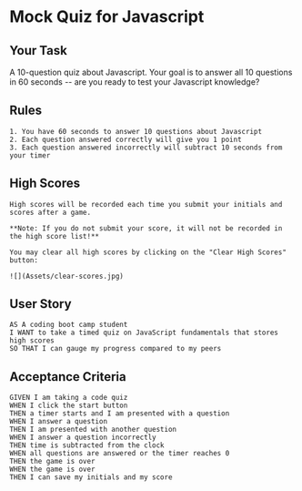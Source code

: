 # Mock Quiz for Javascript

## Your Task
A 10-question quiz about Javascript. Your goal is to answer all 10 questions in 60 seconds -- are you ready to test your Javascript knowledge?

## Rules

```
1. You have 60 seconds to answer 10 questions about Javascript
2. Each question answered correctly will give you 1 point
3. Each question answered incorrectly will subtract 10 seconds from your timer
```

## High Scores

```
High scores will be recorded each time you submit your initials and scores after a game.

**Note: If you do not submit your score, it will not be recorded in the high score list!**

You may clear all high scores by clicking on the "Clear High Scores" button:

![](Assets/clear-scores.jpg)

```


## User Story

```
AS A coding boot camp student
I WANT to take a timed quiz on JavaScript fundamentals that stores high scores
SO THAT I can gauge my progress compared to my peers
```

## Acceptance Criteria

```
GIVEN I am taking a code quiz
WHEN I click the start button
THEN a timer starts and I am presented with a question
WHEN I answer a question
THEN I am presented with another question
WHEN I answer a question incorrectly
THEN time is subtracted from the clock
WHEN all questions are answered or the timer reaches 0
THEN the game is over
WHEN the game is over
THEN I can save my initials and my score
```

